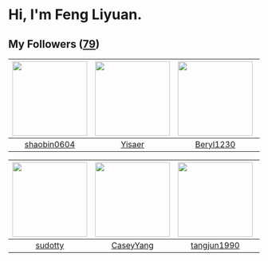 # Hi, I'm Feng Liyuan.

## My Followers ([79](https://github.com/SunRunAway?tab=followers))

| <img src="https://avatars1.githubusercontent.com/u/10383?v=4" width="150" height="150" /> | <img src="https://avatars1.githubusercontent.com/u/13427348?v=4" width="150" height="150" /> | <img src="https://avatars2.githubusercontent.com/u/23115833?v=4" width="150" height="150" /> | <img src="https://avatars2.githubusercontent.com/u/35111?v=4" width="150" height="150" /> |
| :---------------------------------------------------------------------------------------: | :------------------------------------------------------------------------------------------: | :------------------------------------------------------------------------------------------: | :---------------------------------------------------------------------------------------: |
|                       [shaobin0604](https://github.com/shaobin0604)                       |                              [Yisaer](https://github.com/Yisaer)                             |                           [Beryl1230](https://github.com/Beryl1230)                          |                            [why404](https://github.com/why404)                            |

| <img src="https://avatars1.githubusercontent.com/u/4898483?v=4" width="150" height="150" /> | <img src="https://avatars1.githubusercontent.com/u/2445114?v=4" width="150" height="150" /> | <img src="https://avatars0.githubusercontent.com/u/7368838?v=4" width="150" height="150" /> | <img src="https://avatars2.githubusercontent.com/u/52882128?v=4" width="150" height="150" /> |
| :-----------------------------------------------------------------------------------------: | :-----------------------------------------------------------------------------------------: | :-----------------------------------------------------------------------------------------: | :------------------------------------------------------------------------------------------: |
|                            [sudotty](https://github.com/sudotty)                            |                          [CaseyYang](https://github.com/CaseyYang)                          |                        [tangjun1990](https://github.com/tangjun1990)                        |                       [markovicmarco](https://github.com/markovicmarco)                      |
